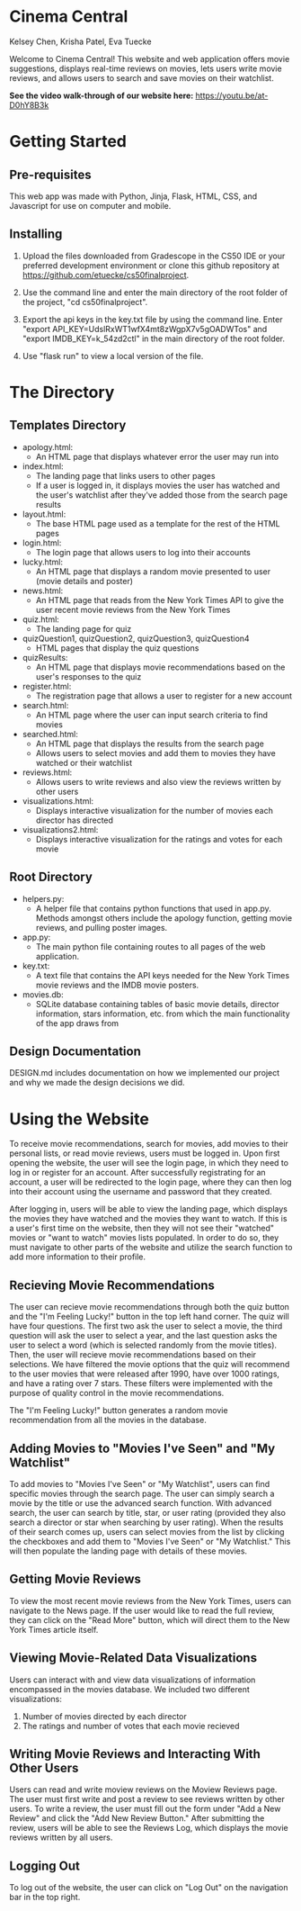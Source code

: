 # Cinema Central
Kelsey Chen, Krisha Patel, Eva Tuecke

Welcome to Cinema Central! This website and web application offers movie suggestions, displays real-time reviews on movies, lets users write movie reviews, and allows users to search and save movies on their watchlist.

**See the video walk-through of our website here:** https://youtu.be/at-D0hY8B3k

# Getting Started

## Pre-requisites
This web app was made with Python, Jinja, Flask, HTML, CSS, and Javascript for use on computer and mobile.

## Installing
1. Upload the files downloaded from Gradescope in the CS50 IDE or your preferred development environment or clone this github repository at https://github.com/etuecke/cs50finalproject.

2. Use the command line and enter the main directory of the root folder of the project, "cd cs50finalproject".

3. Export the api keys in the key.txt file by using the command line. Enter "export API_KEY=UdslRxWT1wfX4mt8zWgpX7v5gOADWTos" and "export IMDB_KEY=k_54zd2ctl" in the main directory of the root folder. 

4. Use "flask run" to view a local version of the file.

# The Directory 

## Templates Directory
* apology.html: 
    - An HTML page that displays whatever error the user may run into
* index.html: 
    - The landing page that links users to other pages
    - If a user is logged in, it displays movies the user has watched and the user's watchlist after they've added those from the search page results
* layout.html:
    - The base HTML page used as a template for the rest of the HTML pages
* login.html: 
    - The login page that allows users to log into their accounts
* lucky.html:
    - An HTML page that displays a random movie presented to user (movie details and poster)
* news.html:
    - An HTML page that reads from the New York Times API to give the user recent movie reviews from the New York Times 
* quiz.html: 
    - The landing page for quiz
* quizQuestion1, quizQuestion2, quizQuestion3, quizQuestion4
    - HTML pages that display the quiz questions
* quizResults:
    - An HTML page that displays movie recommendations based on the user's responses to the quiz
* register.html:
    - The registration page that allows a user to register for a new account
* search.html: 
    - An HTML page where the user can input search criteria to find movies
* searched.html: 
    - An HTML page that displays the results from the search page
    - Allows users to select movies and add them to movies they have watched or their watchlist
* reviews.html:
    - Allows users to write reviews and also view the reviews written by other users
* visualizations.html:
    - Displays interactive visualization for the number of movies each director has directed
* visualizations2.html:
    - Displays interactive visualization for the ratings and votes for each movie

## Root Directory
* helpers.py: 
    - A helper file that contains python functions that used in app.py. Methods amongst others include the apology function, getting movie reviews, and pulling poster images. 
* app.py: 
    - The main python file containing routes to all pages of the web application. 
* key.txt: 
    - A text file that contains the API keys needed for the New York Times movie reviews and the IMDB movie posters. 
* movies.db: 
    - SQLite database containing tables of basic movie details, director information, stars information, etc. from which the main functionality of the app draws from

## Design Documentation
DESIGN.md includes documentation on how we implemented our project and why we made the design decisions we did. 

# Using the Website 
To receive movie recommendations, search for movies, add movies to their personal lists, or read movie reviews, users must be logged in. Upon first opening the website, the user will see the login page, in which they need to log in or register for an account. After successfully registrating for an account, a user will be redirected to the login page, where they can then log into their account using the username and password that they created. 

After logging in, users will be able to view the landing page, which displays the movies they have watched and the movies they want to watch. If this is a user's first time on the website, then they will not see their "watched" movies or "want to watch" movies lists populated. In order to do so, they must navigate to other parts of the website and utilize the search function to add more information to their profile. 

## Recieving Movie Recommendations
The user can recieve movie recommendations through both the quiz button and the "I'm Feeling Lucky!" button in the top left hand corner. The quiz will have four questions. The first two ask the user to select a movie, the third question will ask the user to select a year, and the last question asks the user to select a word (which is selected randomly from the movie titles). Then, the user will recieve movie recommendations based on their selections. We have filtered the movie options that the quiz will recommend to the user movies that were released after 1990, have over 1000 ratings, and have a rating over 7 stars. These filters were implemented with the purpose of quality control in the movie recommendations.

The "I'm Feeling Lucky!" button generates a random movie recommendation from all the movies in the database. 

## Adding Movies to "Movies I've Seen" and "My Watchlist" 
To add movies to "Movies I've Seen" or "My Watchlist", users can find specific movies through the search page. The user can simply search a movie by the title or use the advanced search function. With advanced search, the user can search by title, star, or user rating (provided they also search a director or star when searching by user rating). When the results of their search comes up, users can select movies from the list by clicking the checkboxes and add them to "Movies I've Seen" or "My Watchlist." This will then populate the landing page with details of these movies. 

## Getting Movie Reviews
To view the most recent movie reviews from the New York Times, users can navigate to the News page. If the user would like to read the full review, they can click on the "Read More" button, which will direct them to the New York Times article itself.

## Viewing Movie-Related Data Visualizations
Users can interact with and view data visualizations of information encompassed in the movies database. We included two different visualizations: 
1. Number of movies directed by each director 
2. The ratings and number of votes that each movie recieved 

## Writing Movie Reviews and Interacting With Other Users
Users can read and write moview reviews on the Moview Reviews page. The user must first write and post a review to see reviews written by other users. To write a review, the user must fill out the form under "Add a New Review" and click the "Add New Review Button." After submitting the review, users will be able to see the Reviews Log, which displays the movie reviews written by all users. 

## Logging Out
To log out of the website, the user can click on "Log Out" on the navigation bar in the top right.
